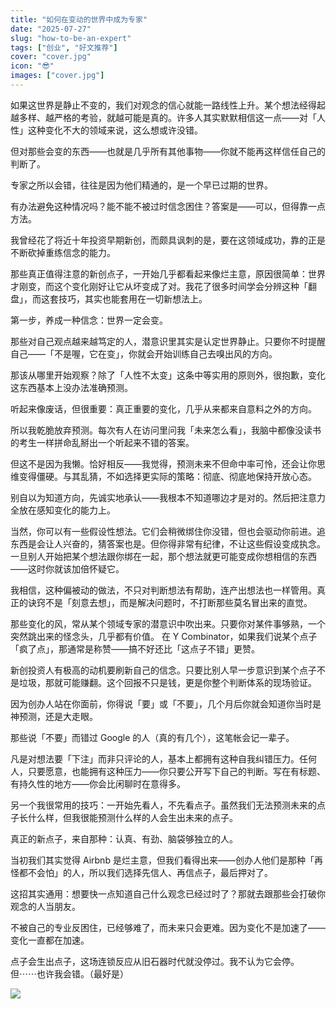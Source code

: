 ```yaml
---
title: "如何在变动的世界中成为专家"
date: "2025-07-27"
slug: "how-to-be-an-expert"
tags: ["创业", "好文推荐"]
cover: "cover.jpg"
icon: "😎"
images: ["cover.jpg"]
---
```

如果这世界是静止不变的，我们对观念的信心就能一路线性上升。某个想法经得起越多样、越严格的考验，就越可能是真的。许多人其实默默相信这一点——对「人性」这种变化不大的领域来说，这么想或许没错。



但对那些会变的东西——也就是几乎所有其他事物——你就不能再这样信任自己的判断了。



专家之所以会错，往往是因为他们精通的，是一个早已过期的世界。



有办法避免这种情况吗？能不能不被过时信念困住？答案是——可以，但得靠一点方法。



我曾经花了将近十年投资早期新创，而颇具讽刺的是，要在这领域成功，靠的正是不断砍掉重练信念的能力。



那些真正值得注意的新创点子，一开始几乎都看起来像烂主意，原因很简单：世界才刚变，而这个变化刚好让它从坏变成了对。我花了很多时间学会分辨这种「翻盘」，而这套技巧，其实也能套用在一切新想法上。



第一步，养成一种信念：世界一定会变。



那些对自己观点越来越笃定的人，潜意识里其实是认定世界静止。只要你不时提醒自己——「不是喔，它在变」，你就会开始训练自己去嗅出风的方向。



那该从哪里开始观察？除了「人性不太变」这条中等实用的原则外，很抱歉，变化这东西基本上没办法准确预测。



听起来像废话，但很重要：真正重要的变化，几乎从来都来自意料之外的方向。



所以我乾脆放弃预测。每次有人在访问里问我「未来怎么看」，我脑中都像没读书的考生一样拼命乱掰出一个听起来不错的答案。



但这不是因为我懒。恰好相反——我觉得，预测未来不但命中率可怜，还会让你思维变得僵硬。与其乱猜，不如选择更实际的策略：彻底、彻底地保持开放心态。



别自以为知道方向，先诚实地承认——我根本不知道哪边才是对的。然后把注意力全放在感知变化的能力上。



当然，你可以有一些假设性想法。它们会稍微绑住你没错，但也会驱动你前进。追东西是会让人兴奋的，猜答案也是。但你得非常有纪律，不让这些假设变成执念。
一旦别人开始把某个想法跟你绑在一起，那个想法就更可能变成你想相信的东西——这时你就该加倍怀疑它。



我相信，这种偏被动的做法，不只对判断想法有帮助，连产出想法也一样管用。真正的诀窍不是「刻意去想」，而是解决问题时，不打断那些莫名冒出来的直觉。



那些变化的风，常从某个领域专家的潜意识中吹出来。只要你对某件事够熟，一个突然跳出来的怪念头，几乎都有价值。
在 Y Combinator，如果我们说某个点子「疯了点」，那通常是称赞——搞不好还比「这点子不错」更赞。



新创投资人有极高的动机要刷新自己的信念。只要比别人早一步意识到某个点子不是垃圾，那就可能赚翻。这个回报不只是钱，更是你整个判断体系的现场验证。



因为创办人站在你面前，你得说「要」或「不要」，几个月后你就会知道你当时是神预测，还是大走眼。



那些说「不要」而错过 Google 的人（真的有几个），这笔帐会记一辈子。



凡是对想法要「下注」而非只评论的人，基本上都拥有这种自我纠错压力。任何人，只要愿意，也能拥有这种压力——你只要公开写下自己的判断。写在有标题、有持久性的地方——你会比闲聊时在意得多。



另一个我很常用的技巧：一开始先看人，不先看点子。虽然我们无法预测未来的点子长什么样，但我很能预测什么样的人会生出未来的点子。



真正的新点子，来自那种：认真、有劲、脑袋够独立的人。



当初我们其实觉得 Airbnb 是烂主意，但我们看得出来——创办人他们是那种「再怪都不会怕」的人，所以我们选择先信人、再信点子，最后押对了。



这招其实通用：想要快一点知道自己什么观念已经过时了？那就去跟那些会打破你观念的人当朋友。



不被自己的专业反困住，已经够难了，而未来只会更难。因为变化不是加速了——变化一直都在加速。



点子会生出点子，这场连锁反应从旧石器时代就没停过。我不认为它会停。
但⋯⋯也许我会错。（最好是）




![](https://prod-files-secure.s3.us-west-2.amazonaws.com/112d0858-5090-4d34-a606-b75eb8d65fd2/46476355-9cf3-4e99-9b7a-3531bc426380/1000202064.png?X-Amz-Algorithm=AWS4-HMAC-SHA256&X-Amz-Content-Sha256=UNSIGNED-PAYLOAD&X-Amz-Credential=ASIAZI2LB4667X2KSXAI%2F20250920%2Fus-west-2%2Fs3%2Faws4_request&X-Amz-Date=20250920T110953Z&X-Amz-Expires=3600&X-Amz-Security-Token=IQoJb3JpZ2luX2VjEHIaCXVzLXdlc3QtMiJIMEYCIQC0O7%2FG%2FXl95%2BuLok5UWE23vI9iJlu%2B1TKWqT4qQYipqAIhAPivWMch4dcU7fwbpFsZr7YPN9K1D%2B%2FJCmmTatgVhUF%2BKogECOv%2F%2F%2F%2F%2F%2F%2F%2F%2F%2FwEQABoMNjM3NDIzMTgzODA1IgwFQ0bIbKUYgdXnIuAq3ANs69mIYHZq4rGWbPmqYyP0hpYwzVjPWWEDy50%2BwhvnZncsVrg0zqpE7qkYQyYWFuKKnKCpzkeL7Q%2B92TjcxsiqkAmdXPyKXevX0Ev6dw0BLxoDM2COJP%2BRQdNZvpGuxOjx2zgKV%2B5YDvZ9QgtnhVwgSz9s4ZA8Dxhk%2ByjFcE4Z1suudFFYklxq%2FWRPOdmmD1ljzsV2p5S7wMYzxX8IlA%2FpynfB4JD1EE6FYemVVhVOgLhWnD56bF7u89m5bKBWBsBgXYb9Gn3uAi1y%2BnUgnHSQJZV4c7N%2BPQYVnJ68e7Hrr%2FCilABq3rFEx%2BztsNC2mlMjrEgoz6TtCv1I0SlNlhdKG%2BU19WHjRVKjkhj82Yc%2B33NWa3R%2F4Y8VwR7WgSOAtqJJLnIWjtM2XF7IRJmePiCl5A1%2B47et%2B8DSAwQWR0QO%2FyNqG8g5%2FMm99lrkPMiZ9uEUjemJ3UxwsNfnllNEEwydP1fiB2DSxjsyyExBP0EOKXuyL2fHFvqErCB0dsS8azUnc7ofgKXDWvlgD%2F4gJXkiN5y5P7xaeo8cIwlPwcd%2BzlA%2BpMmXZBjJJgsQIUDa2tYA5J0%2Fbpxb17p%2BenSVwdJe9TLteMZMe9L0P1K5n6PDlgvYNSpVuZb%2Ftcjt1TC46rnGBjqkAeQT8fJ9O4kk5k54hH%2BGJcwlik6cblo3FoORfIUUYMg7Yn1jUKgX39XHKqDUf0bYTLbYLbIZB8Kud2wVhC3kQ6Wjp%2B3yJLw5ngdalv7OdNlRweRCjl%2F205ushhDrGFDCYYUlI7Fr1R7ntNPtoerszL1Us7%2FhYo68o%2Bg5QCqHTOuMGeJZyXujYtRN%2Fa0ixFDlUQ%2ByCOM64zvQsWat%2BnGiHkgyIbJO&X-Amz-Signature=8d1f0b2bb17071654a0e1b1f12cb81876cc83043999e287aa9ab3b1e3664204e&X-Amz-SignedHeaders=host&x-amz-checksum-mode=ENABLED&x-id=GetObject)

